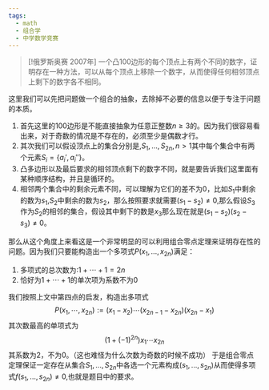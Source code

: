 ```yaml
---
tags:
  - math
  - 组合学
  - 中学数学竞赛
---
```


> [!俄罗斯奥赛 2007年]
> 一个凸100边形的每个顶点上有两个不同的数字，证明存在一种方法，可以从每个顶点上移除一个数字，从而使得任何相邻顶点上剩下的数字各不相同。

这里我们可以先把问题做一个组合的抽象，去除掉不必要的信息以便于专注于问题的本质。
1. 首先这里的$100$边形是不能直接抽象为任意正整数$n\geq 3$的。因为我们很容易看出来，对于奇数的情况是不存在的，必须至少是偶数才行。
2. 其次我们可以假设顶点上的集合分别是,$S_1,...,S_{2n},n>1$其中每个集合中有两个元素$S_i=\{a_{i}',a_{i}''\}$。
3. 凸多边形以及最后要求的相邻顶点剩下的数字不同，就是要告诉我们这里面有某种顺序结构，并且是循环的。
4. 相邻两个集合中的剩余元素不同，可以理解为它们的差不为0，比如$S_1$中剩余的数为$s_1$,$S_2$中剩余的数为$s_2$，那么按照要求就需要$(s_1-s_2)\neq 0$,那么假设$S_3$作为$S_2$的相邻的集合，假设其中剩下的数是$x_3$那么现在就是$(s_1-s_2)(s_2-s_3)\neq 0$。

那么从这个角度上来看这是一个非常明显的可以利用组合零点定理来证明存在性的问题。因为我们只要能构造出一个多项式$P(x_1,...,x_{2n})$满足：
1. 多项式的总次数为:$1+\cdots +1=2n$
2. 恰好为$1+\cdots+1$的单次项为系数不为0

我们按照上文中第四点的启发，构造出多项式$$P(x_1,\cdots,x_{2n}):=(x_1-x_2)\cdots(x_{2n-1}-x_{2n})(x_{2n}-x_1)$$其次数最高的单项式为$$(1+(-1)^{2n})x_1\cdots x_{2n}$$其系数为2，不为0。（这也难怪为什么次数为奇数的时候不成功）
于是组合零点定理保证一定存在从集合$S_1,...,S_{2n}$中各选一个元素构成$(s_1,...,s_{2n})$从而使得多项式$f(s_1,...,s_{2n})\neq 0$,也就是题目中的要求。